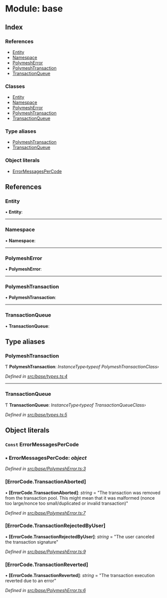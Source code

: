 # Module: base

## Index

### References

* [Entity](base.md#entity)
* [Namespace](base.md#namespace)
* [PolymeshError](base.md#polymesherror)
* [PolymeshTransaction](base.md#polymeshtransaction)
* [TransactionQueue](base.md#transactionqueue)

### Classes

* [Entity](../classes/base.entity.md)
* [Namespace](../classes/base.namespace.md)
* [PolymeshError](../classes/base.polymesherror.md)
* [PolymeshTransaction](../classes/base.polymeshtransaction.md)
* [TransactionQueue](../classes/base.transactionqueue.md)

### Type aliases

* [PolymeshTransaction](base.md#polymeshtransaction)
* [TransactionQueue](base.md#transactionqueue)

### Object literals

* [ErrorMessagesPerCode](base.md#const-errormessagespercode)

## References

###  Entity

• **Entity**:

___

###  Namespace

• **Namespace**:

___

###  PolymeshError

• **PolymeshError**:

___

###  PolymeshTransaction

• **PolymeshTransaction**:

___

###  TransactionQueue

• **TransactionQueue**:

## Type aliases

###  PolymeshTransaction

Ƭ **PolymeshTransaction**: *InstanceType‹typeof PolymeshTransactionClass›*

*Defined in [src/base/types.ts:4](https://github.com/PolymathNetwork/polymesh-sdk/blob/d7c2770/src/base/types.ts#L4)*

___

###  TransactionQueue

Ƭ **TransactionQueue**: *InstanceType‹typeof TransactionQueueClass›*

*Defined in [src/base/types.ts:5](https://github.com/PolymathNetwork/polymesh-sdk/blob/d7c2770/src/base/types.ts#L5)*

## Object literals

### `Const` ErrorMessagesPerCode

### ▪ **ErrorMessagesPerCode**: *object*

*Defined in [src/base/PolymeshError.ts:3](https://github.com/PolymathNetwork/polymesh-sdk/blob/d7c2770/src/base/PolymeshError.ts#L3)*

###  [ErrorCode.TransactionAborted]

• **[ErrorCode.TransactionAborted]**: *string* = "The transaction was removed from the transaction pool. This might mean that it was malformed (nonce too large/nonce too small/duplicated or invalid transaction)"

*Defined in [src/base/PolymeshError.ts:7](https://github.com/PolymathNetwork/polymesh-sdk/blob/d7c2770/src/base/PolymeshError.ts#L7)*

###  [ErrorCode.TransactionRejectedByUser]

• **[ErrorCode.TransactionRejectedByUser]**: *string* = "The user canceled the transaction signature"

*Defined in [src/base/PolymeshError.ts:9](https://github.com/PolymathNetwork/polymesh-sdk/blob/d7c2770/src/base/PolymeshError.ts#L9)*

###  [ErrorCode.TransactionReverted]

• **[ErrorCode.TransactionReverted]**: *string* = "The transaction execution reverted due to an error"

*Defined in [src/base/PolymeshError.ts:6](https://github.com/PolymathNetwork/polymesh-sdk/blob/d7c2770/src/base/PolymeshError.ts#L6)*
